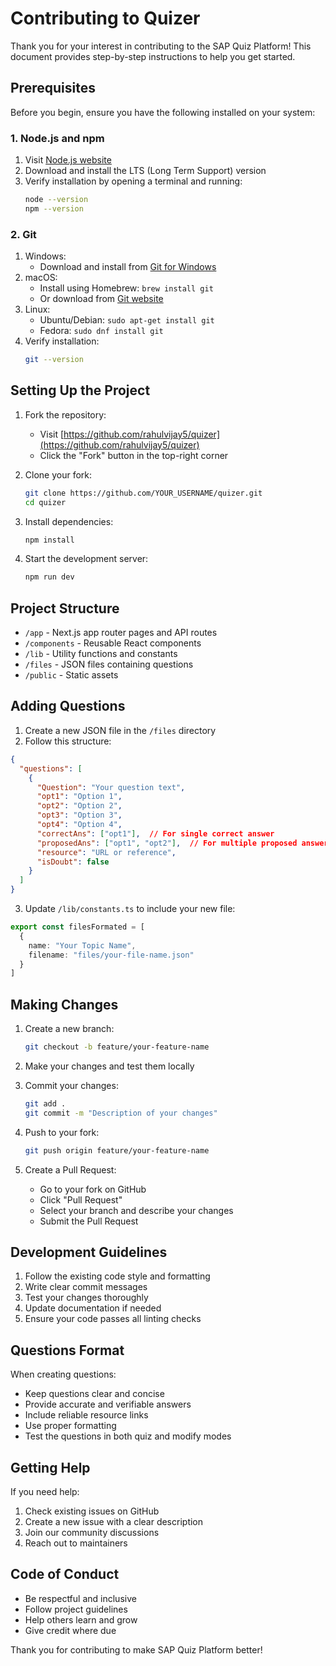# Contributing to Quizer

Thank you for your interest in contributing to the SAP Quiz Platform! This document provides step-by-step instructions to help you get started.

## Prerequisites

Before you begin, ensure you have the following installed on your system:

### 1. Node.js and npm
1. Visit [Node.js website](https://nodejs.org/)
2. Download and install the LTS (Long Term Support) version
3. Verify installation by opening a terminal and running:
   ```bash
   node --version
   npm --version
   ```

### 2. Git
1. Windows:
   - Download and install from [Git for Windows](https://gitforwindows.org/)
2. macOS:
   - Install using Homebrew: `brew install git`
   - Or download from [Git website](https://git-scm.com/download/mac)
3. Linux:
   - Ubuntu/Debian: `sudo apt-get install git`
   - Fedora: `sudo dnf install git`
4. Verify installation:
   ```bash
   git --version
   ```

## Setting Up the Project

1. Fork the repository:
   - Visit [https://github.com/rahulvijay5/quizer](https://github.com/rahulvijay5/quizer)
   - Click the "Fork" button in the top-right corner

2. Clone your fork:
   ```bash
   git clone https://github.com/YOUR_USERNAME/quizer.git
   cd quizer
   ```

3. Install dependencies:
   ```bash
   npm install
   ```

4. Start the development server:
   ```bash
   npm run dev
   ```

## Project Structure

- `/app` - Next.js app router pages and API routes
- `/components` - Reusable React components
- `/lib` - Utility functions and constants
- `/files` - JSON files containing questions
- `/public` - Static assets

## Adding Questions

1. Create a new JSON file in the `/files` directory
2. Follow this structure:
```json
{
  "questions": [
    {
      "Question": "Your question text",
      "opt1": "Option 1",
      "opt2": "Option 2",
      "opt3": "Option 3",
      "opt4": "Option 4",
      "correctAns": ["opt1"],  // For single correct answer
      "proposedAns": ["opt1", "opt2"],  // For multiple proposed answers
      "resource": "URL or reference",
      "isDoubt": false
    }
  ]
}
```

3. Update `/lib/constants.ts` to include your new file:
```typescript
export const filesFormated = [
  {
    name: "Your Topic Name",
    filename: "files/your-file-name.json"
  }
]
```

## Making Changes

1. Create a new branch:
   ```bash
   git checkout -b feature/your-feature-name
   ```

2. Make your changes and test them locally

3. Commit your changes:
   ```bash
   git add .
   git commit -m "Description of your changes"
   ```

4. Push to your fork:
   ```bash
   git push origin feature/your-feature-name
   ```

5. Create a Pull Request:
   - Go to your fork on GitHub
   - Click "Pull Request"
   - Select your branch and describe your changes
   - Submit the Pull Request

## Development Guidelines

1. Follow the existing code style and formatting
2. Write clear commit messages
3. Test your changes thoroughly
4. Update documentation if needed
5. Ensure your code passes all linting checks

## Questions Format

When creating questions:
- Keep questions clear and concise
- Provide accurate and verifiable answers
- Include reliable resource links
- Use proper formatting
- Test the questions in both quiz and modify modes

## Getting Help

If you need help:
1. Check existing issues on GitHub
2. Create a new issue with a clear description
3. Join our community discussions
4. Reach out to maintainers

## Code of Conduct

- Be respectful and inclusive
- Follow project guidelines
- Help others learn and grow
- Give credit where due

Thank you for contributing to make SAP Quiz Platform better! 